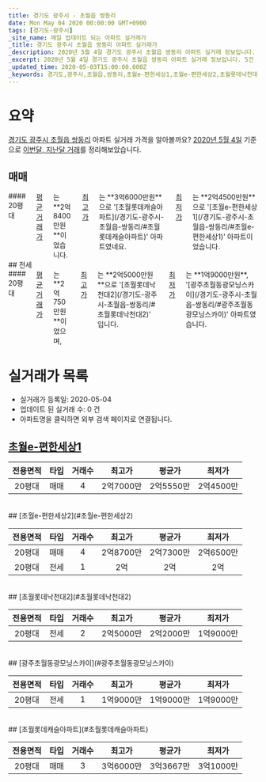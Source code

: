 ```yaml
---
title: 경기도 광주시 - 초월읍 쌍동리
date: Mon May 04 2020 00:00:00 GMT+0900
tags: [경기도-광주시]
_site_name: 매일 업데이트 되는 아파트 실거래가
_title: 경기도 광주시 초월읍 쌍동리 아파트 실거래가
_description: 2020년 5월 4일 경기도 광주시 초월읍 쌍동리 아파트 실거래 정보입니다. 5건 아파트 정보가 있습니다.
_excerpt: 2020년 5월 4일 경기도 광주시 초월읍 쌍동리 아파트 실거래 정보입니다. 5건 아파트 정보가 있습니다.
_updated_time: 2020-05-03T15:00:00.000Z
_keywords: 경기도,광주시,초월읍,쌍동리,초월e-편한세상1,초월e-편한세상2,초월롯데낙천대2,광주초월동광모닝스카이,초월롯데캐슬아파트
---
```





# 요약
<ins>경기도 광주시 초월읍 쌍동리</ins> 아파트 실거래 가격을 알아볼까요? <ins>2020년 5월 4일</ins> 기준으로 <ins>이번달, 지난달 거래</ins>를 정리해보았습니다.

## 매매
<div class="container">
<div class="twelve columns" markdown="1">
#### 20평대
<ins>평균 거래가</ins>는 **2억8400만원**이었습니다. <ins>최고가</ins>는 **3억6000만원**으로 '[초월롯데캐슬아파트](/경기도-광주시-초월읍-쌍동리/#초월롯데캐슬아파트)' 아파트였네요. <ins>최저가</ins>는 **2억4500만원**으로 '[초월e-편한세상1](/경기도-광주시-초월읍-쌍동리/#초월e-편한세상1)' 아파트이었습니다.
</div>
</div>
## 전세
<div class="container">
<div class="twelve columns" markdown="1">
#### 20평대
<ins>평균 거래가</ins>는 **2억750만원**이었으며, <ins>최고가</ins>는 **2억5000만원**으로 '[초월롯데낙천대2](/경기도-광주시-초월읍-쌍동리/#초월롯데낙천대2)' 입니다. <ins>최저가</ins>는 **1억9000만원**, '[광주초월동광모닝스카이](/경기도-광주시-초월읍-쌍동리/#광주초월동광모닝스카이)' 아파트였습니다.
</div>
</div>



# 실거래가 목록
- 실거래가 등록일: 2020-05-04
- 업데이트 된 실거래 수: 0 건
- 아파트명을 클릭하면 외부 검색 페이지로 연결됩니다.

## [초월e-편한세상1](#초월e-편한세상1)

|전용면적|타입|거래수|최고가|평균가|최저가|
|:---:|:---:|:---:|:---:|:---:|:---:|
|20평대|<span class="deal-type-1">매매</span>|4|2억7000만|2억5550만|2억4500만|

<br/>
## [초월e-편한세상2](#초월e-편한세상2)

|전용면적|타입|거래수|최고가|평균가|최저가|
|:---:|:---:|:---:|:---:|:---:|:---:|
|20평대|<span class="deal-type-1">매매</span>|4|2억8700만|2억7300만|2억6500만|
|20평대|<span class="deal-type-2">전세</span>|1|2억|2억|2억|

<br/>
## [초월롯데낙천대2](#초월롯데낙천대2)

|전용면적|타입|거래수|최고가|평균가|최저가|
|:---:|:---:|:---:|:---:|:---:|:---:|
|20평대|<span class="deal-type-2">전세</span>|2|2억5000만|2억2000만|1억9000만|

<br/>
## [광주초월동광모닝스카이](#광주초월동광모닝스카이)

|전용면적|타입|거래수|최고가|평균가|최저가|
|:---:|:---:|:---:|:---:|:---:|:---:|
|20평대|<span class="deal-type-2">전세</span>|1|1억9000만|1억9000만|1억9000만|

<br/>
## [초월롯데캐슬아파트](#초월롯데캐슬아파트)

|전용면적|타입|거래수|최고가|평균가|최저가|
|:---:|:---:|:---:|:---:|:---:|:---:|
|20평대|<span class="deal-type-1">매매</span>|3|3억6000만|3억3667만|3억1000만|

<br/>



